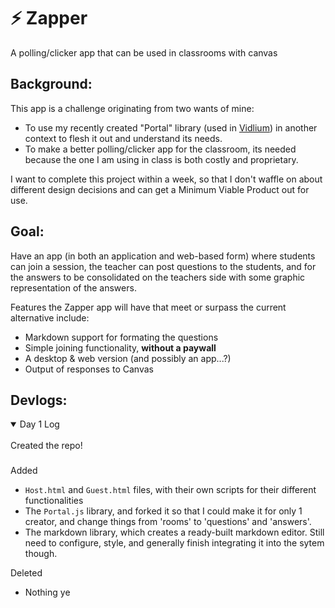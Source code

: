 # ⚡ Zapper
A polling/clicker app that can be used in classrooms with canvas

## Background:
This app is a challenge originating from two wants of mine:
- To use my recently created "Portal" library (used in [Vidlium](https://github.com/Andrew-Gallimore/vidlium_director)) in another context to flesh it out and understand its needs.
- To make a better polling/clicker app for the classroom, its needed because the one I am using in class is both costly and proprietary.

I want to complete this project within a week, so that I don't waffle on about different design decisions and can get a Minimum Viable Product out for use.

## Goal:
Have an app (in both an application and web-based form) where students can join a session, the teacher can post questions to the students, and for the answers to be consolidated on the teachers side with some graphic representation of the answers.

Features the Zapper app will have that meet or surpass the current alternative include:
- Markdown support for formating the questions
- Simple joining functionality, **without a paywall**
- A desktop & web version (and possibly an app...?)
- Output of responses to Canvas

## Devlogs:

<details open>
<summary>
Day 1 Log
</summary> <br />
Created the repo!
  
###
  

Added
- `Host.html` and `Guest.html` files, with their own scripts for their different functionalities
- The `Portal.js` library, and forked it so that I could make it for only 1 creator, and change things from 'rooms' to 'questions' and 'answers'.
- The markdown library, which creates a ready-built markdown editor. Still need to configure, style, and generally finish integrating it into the sytem though.

Deleted
- Nothing ye

